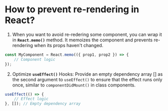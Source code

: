 # How to prevent re-rendering in React? 

1. When you want to avoid re-redering some component, you can wrap it in __`React.memo()`__ method. It memoizes the component and prevents re-rendering when its props haven't changed.

```javascript
const MyComponent = React.memo(({ prop1, prop2 }) => {
    // Component logic
});


```

2. Optimize __`useEffect()`__ Hooks: Provide an empty dependency array [] as the second argument to `useEffect()` to ensure that the effect runs only once, similar to `componentDidMount()` in class components.

```javascript
useEffect(() => {
    // Effect logic
}, []); // Empty dependency array


```
